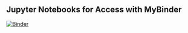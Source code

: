 ## Jupyter Notebooks for Access with MyBinder

[![Binder](https://mybinder.org/badge_logo.svg)](https://mybinder.org/v2/avepriv/jupyter-tests/main)
